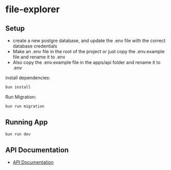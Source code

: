 # file-explorer

## Setup
- create a new postgre database, and update the .env file with the correct database credentials
- Make an .env file in the root of the project or just copy the .env.example file and rename it to .env
- Also copy the .env.example file in the apps/api folder and rename it to .env

install dependencies:

```bash
bun install
```

Run Migration:

```bash
bun run migration
```

## Running App

```bash
bun run dev
```

## API Documentation
- [API Documentation](http://localhost:3001/swagger)

